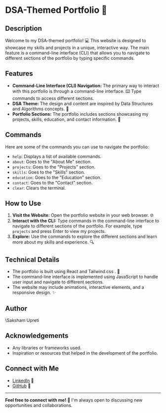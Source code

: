 # DSA-Themed Portfolio 🚀

## Description

Welcome to my DSA-themed portfolio! 💻 This website is designed to showcase my skills and projects in a unique, interactive way.  The main feature is a command-line interface (CLI) that allows you to navigate to different sections of the portfolio by typing specific commands.

## Features

* **Command-Line Interface (CLI) Navigation:** The primary way to interact with this portfolio is through a command-line interface. ⌨️ Type commands to access different sections.
* **DSA Theme:** The design and content are inspired by Data Structures and Algorithms concepts. 🧠
* **Portfolio Sections:** The portfolio includes sections showcasing my projects, skills, education, and contact information. 📂

## Commands

Here are some of the commands you can use to navigate the portfolio:

* `help`:  Displays a list of available commands.
* `about`:  Goes to the "About Me" section.
* `projects`:  Goes to the "Projects" section.
* `skills`:  Goes to the "Skills" section.
* `education`:  Goes to the "Education" section.
* `contact`:  Goes to the "Contact" section.
* `clear`:  Clears the terminal.

## How to Use

1.  **Visit the Website:** Open the portfolio website in your web browser. 🌐
2.  **Interact with the CLI:** Type commands in the command-line interface to navigate to different sections of the portfolio.  For example, type `projects` and press Enter to view my projects.
3.  **Explore:** Use the commands to explore the different sections and learn more about my skills and experience. 🔍

## Technical Details

* The portfolio is built using React and Tailwind.css . 🚀
* The command-line interface is implemented using JavaScript to handle user input and navigate to different sections.
* The website may include animations, interactive elements, and a responsive design. ✨

## Author

\Saksham Upreti

## Acknowledgements

* Any libraries or frameworks used.
* Inspiration or resources that helped in the development of the portfolio.
    
## Connect with Me

* [LinkedIn](www.linkedin.com/in/saksham-upreti-15539b288) 💼
* [GitHub]((https://github.com/saksham101s)) 🐙

---

**Feel free to connect with me!** 🚀 I'm always open to discussing new opportunities and collaborations.
